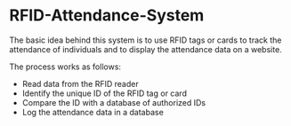 # RFID-Attendance-System
The basic idea behind this system is to use RFID tags or cards to track the attendance of individuals and to display the attendance data on a website.

The process works as follows:

- Read data from the RFID reader
- Identify the unique ID of the RFID tag or card
- Compare the ID with a database of authorized IDs
- Log the attendance data in a database
